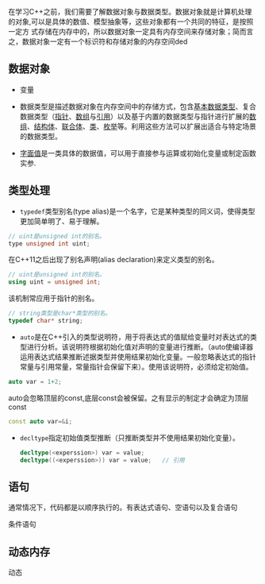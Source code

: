 在学习C++之前，我们需要了解数据对象与数据类型。数据对象就是计算机处理的对象,可以是具体的数值、模型抽象等，这些对象都有一个共同的特征，是按照一定方
式存储在内存中的，所以数据对象一定具有内存空间来存储对象；简而言之，数据对象一定有一个标识符和存储对象的内存空间ded

## 数据对象

* 变量

* 数据类型是描述数据对象在内存空间中的存储方式，包含[基本数据类型](cpp/basic_type.md)、复合数据类型（[指针](cpp/pointer.md)、[数组](cpp/array.md)与[引用](cpp/reference.md)）以及基于内置的数据类型与指针进行扩展的[数组](cpp/array.md)、[结构体](cpp/struct.md)、[联合体](cpp/union.md)、[类](cpp/class.md)、[枚举](cpp/enum.md)等。利用这些方法可以扩展出适合与特定场景的数据类型。

* [字面值](cpp/literal.md)是一类具体的数据值，可以用于直接参与运算或初始化变量或制定函数实参.

## 类型处理

* `typedef`类型别名(type alias)是一个名字，它是某种类型的同义词，使得类型更加简单明了、易于理解。

```c++
// uint是unsigned int的别名。
type unsigned int uint;
```
  
在C++11之后出现了别名声明(alias declaration)来定义类型的别名。

```c++
// uint是unsigned int的别名。
using uint = unsigned int;
```

该机制常应用于指针的别名。

```c++
// string类型是char*类型的别名。
typedef char* string;
```

* `auto`是在C++引入的类型说明符，用于将表达式的值赋给变量时对表达式的类型进行分析。该说明符根据初始化值对声明的变量进行推断。（auto使编译器运用表达式结果推断述据类型并使用结果初始化变量。一般忽略表达式的指针常量与引用常量，常量指针会保留下来）。使用该说明符，必须给定初始值。
  
```c++
auto var = 1+2;
```
auto会忽略顶层的const,底层const会被保留。之有显示的制定才会确定为顶层const

```c++
const auto var=&i;
```

* `decltype`指定初始值类型推断（只推断类型并不使用结果初始化变量）。

  ```c++
  decltype(<experssion>) var = value;
  decltype((<experssion>)) var = value;   // 引用
  ```

## 语句

通常情况下，代码都是以顺序执行的。有表达式语句、空语句以及复合语句

条件语句

## 动态内存

动态
